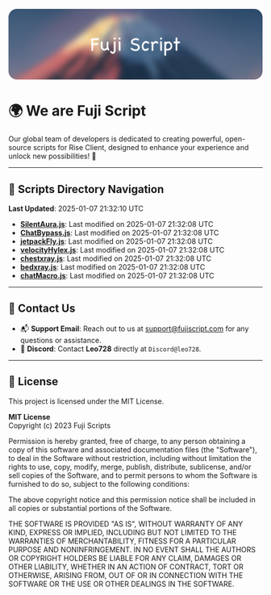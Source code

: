 ![Banner](.github/b.webp)

# 🌍 **We are Fuji Script**

Our global team of developers is dedicated to creating powerful, open-source scripts for Rise Client, designed to enhance your experience and unlock new possibilities! 🌟

---
<!-- SCRIPTS_NAVIGATION_START -->
## 📂 **Scripts Directory Navigation**

**Last Updated**: 2025-01-07 21:32:10 UTC

- **[SilentAura.js](scripts/SilentAura.js)**: Last modified on 2025-01-07 21:32:08 UTC
- **[ChatBypass.js](scripts/ChatBypass.js)**: Last modified on 2025-01-07 21:32:08 UTC
- **[jetpackFly.js](scripts/jetpackFly.js)**: Last modified on 2025-01-07 21:32:08 UTC
- **[velocityHylex.js](scripts/velocityHylex.js)**: Last modified on 2025-01-07 21:32:08 UTC
- **[chestxray.js](scripts/chestxray.js)**: Last modified on 2025-01-07 21:32:08 UTC
- **[bedxray.js](scripts/bedxray.js)**: Last modified on 2025-01-07 21:32:08 UTC
- **[chatMacro.js](scripts/chatMacro.js)**: Last modified on 2025-01-07 21:32:08 UTC

<!-- SCRIPTS_NAVIGATION_END -->

---

## 💬 **Contact Us**  
- 📬 **Support Email**: Reach out to us at [support@fujiscript.com](mailto:support@fujiscript.com) for any questions or assistance.  
- 💬 **Discord**: Contact **Leo728** directly at `Discord@leo728`.

---

## 📜 **License**

This project is licensed under the MIT License.  

**MIT License**  
Copyright (c) 2023 Fuji Scripts  

Permission is hereby granted, free of charge, to any person obtaining a copy of this software and associated documentation files (the "Software"), to deal in the Software without restriction, including without limitation the rights to use, copy, modify, merge, publish, distribute, sublicense, and/or sell copies of the Software, and to permit persons to whom the Software is furnished to do so, subject to the following conditions:  

The above copyright notice and this permission notice shall be included in all copies or substantial portions of the Software.  

THE SOFTWARE IS PROVIDED "AS IS", WITHOUT WARRANTY OF ANY KIND, EXPRESS OR IMPLIED, INCLUDING BUT NOT LIMITED TO THE WARRANTIES OF MERCHANTABILITY, FITNESS FOR A PARTICULAR PURPOSE AND NONINFRINGEMENT. IN NO EVENT SHALL THE AUTHORS OR COPYRIGHT HOLDERS BE LIABLE FOR ANY CLAIM, DAMAGES OR OTHER LIABILITY, WHETHER IN AN ACTION OF CONTRACT, TORT OR OTHERWISE, ARISING FROM, OUT OF OR IN CONNECTION WITH THE SOFTWARE OR THE USE OR OTHER DEALINGS IN THE SOFTWARE.  
